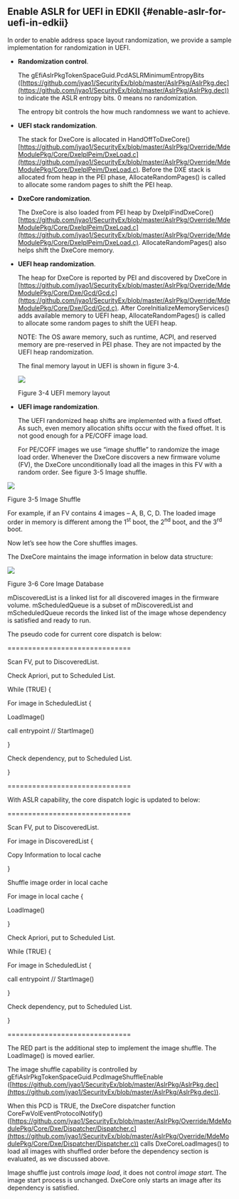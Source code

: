 ## Enable ASLR for UEFI in EDKII {#enable-aslr-for-uefi-in-edkii}

In order to enable address space layout randomization, we provide a sample implementation for randomization in UEFI.

*   **Randomization control**.

    The gEfiAslrPkgTokenSpaceGuid.PcdASLRMinimumEntropyBits ([https://github.com/jyao1/SecurityEx/blob/master/AslrPkg/AslrPkg.dec](https://github.com/jyao1/SecurityEx/blob/master/AslrPkg/AslrPkg.dec)) to indicate the ASLR entropy bits. 0 means no randomization.

    The entropy bit controls the how much randomness we want to achieve.

*   **UEFI stack randomization**.

    The stack for DxeCore is allocated in HandOffToDxeCore() [https://github.com/jyao1/SecurityEx/blob/master/AslrPkg/Override/MdeModulePkg/Core/DxeIplPeim/DxeLoad.c](https://github.com/jyao1/SecurityEx/blob/master/AslrPkg/Override/MdeModulePkg/Core/DxeIplPeim/DxeLoad.c). Before the DXE stack is allocated from heap in the PEI phase, AllocateRandomPages() is called to allocate some random pages to shift the PEI heap.

*   **DxeCore randomization**.

    The DxeCore is also loaded from PEI heap by DxeIplFindDxeCore() [https://github.com/jyao1/SecurityEx/blob/master/AslrPkg/Override/MdeModulePkg/Core/DxeIplPeim/DxeLoad.c](https://github.com/jyao1/SecurityEx/blob/master/AslrPkg/Override/MdeModulePkg/Core/DxeIplPeim/DxeLoad.c). AllocateRandomPages() also helps shift the DxeCore memory.

*   **UEFI heap randomization**.

    The heap for DxeCore is reported by PEI and discovered by DxeCore in [https://github.com/jyao1/SecurityEx/blob/master/AslrPkg/Override/MdeModulePkg/Core/Dxe/Gcd/Gcd.c](https://github.com/jyao1/SecurityEx/blob/master/AslrPkg/Override/MdeModulePkg/Core/Dxe/Gcd/Gcd.c). After CoreInitializeMemoryServices() adds available memory to UEFI heap, AllocateRandomPages() is called to allocate some random pages to shift the UEFI heap.

    NOTE: The OS aware memory, such as runtime, ACPI, and reserved memory are pre-reserved in PEI phase. They are not impacted by the UEFI heap randomization.

    The final memory layout in UEFI is shown in figure 3-4.

    ![](Mydir/media/image7.png)

    Figure 3-4 UEFI memory layout

*   **UEFI image randomization**.

    The UEFI randomized heap shifts are implemented with a fixed offset. As such, even memory allocation shifts occur with the fixed offset. It is not good enough for a PE/COFF image load.

    For PE/COFF images we use “image shuffle” to randomize the image load order. Whenever the DxeCore discovers a new firmware volume (FV), the DxeCore unconditionally load all the images in this FV with a random order. See figure 3-5 Image shuffle.

![](Mydir/media/image8.png)

Figure 3-5 Image Shuffle

For example, if an FV contains 4 images – A, B, C, D. The loaded image order in memory is different among the 1<sup>st</sup> boot, the 2<sup>nd</sup> boot, and the 3<sup>rd</sup> boot.

Now let’s see how the Core shuffles images.

The DxeCore maintains the image information in below data structure:

![](Mydir/media/image9.png)

Figure 3-6 Core Image Database

mDiscoveredList is a linked list for all discovered images in the firmware volume. mScheduledQueue is a subset of mDiscoveredList and mScheduledQueue records the linked list of the image whose dependency is satisfied and ready to run.

The pseudo code for current core dispatch is below:

==============================

Scan FV, put to DiscoveredList.

Check Apriori, put to Scheduled List.

While (TRUE) {

For image in ScheduledList {

LoadImage()

call entrypoint // StartImage()

}

Check dependency, put to Scheduled List.

}

==============================

With ASLR capability, the core dispatch logic is updated to below:

==============================

Scan FV, put to DiscoveredList.

For image in DiscoveredList {

Copy Information to local cache

}

Shuffle image order in local cache

For image in local cache {

LoadImage()

}

Check Apriori, put to Scheduled List.

While (TRUE) {

For image in ScheduledList {

call entrypoint // StartImage()

}

Check dependency, put to Scheduled List.

}

==============================

The RED part is the additional step to implement the image shuffle. The LoadImage() is moved earlier.

The image shuffle capability is controlled by gEfiAslrPkgTokenSpaceGuid.PcdImageShuffleEnable ([https://github.com/jyao1/SecurityEx/blob/master/AslrPkg/AslrPkg.dec](https://github.com/jyao1/SecurityEx/blob/master/AslrPkg/AslrPkg.dec)).

When this PCD is TRUE, the DxeCore dispatcher function CoreFwVolEventProtocolNotify() ([https://github.com/jyao1/SecurityEx/blob/master/AslrPkg/Override/MdeModulePkg/Core/Dxe/Dispatcher/Dispatcher.c](https://github.com/jyao1/SecurityEx/blob/master/AslrPkg/Override/MdeModulePkg/Core/Dxe/Dispatcher/Dispatcher.c)) calls DxeCoreLoadImages() to load all images with shuffled order before the dependency section is evaluated, as we discussed above.

Image shuffle just controls *image load*, it does not control *image start*. The image start process is unchanged. DxeCore only starts an image after its dependency is satisfied.